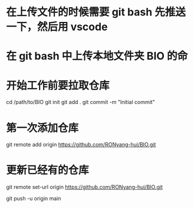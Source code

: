 # 在上传文件的时候需要 git bash 先推送一下，然后用 vscode

# 在 git bash 中上传本地文件夹 BIO 的命

# 开始工作前要拉取仓库

cd /path/to/BIO
git init
git add .
git commit -m "Initial commit"

# 第一次添加仓库

git remote add origin https://github.com/RONyang-hui/BIO.git

# 更新已经有的仓库

git remote set-url origin https://github.com/RONyang-hui/BIO.git

git push -u origin main
